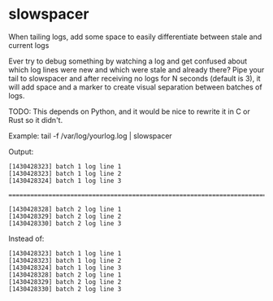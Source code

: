 # slowspacer
When tailing logs, add some space to easily differentiate between stale and current logs

Ever try to debug something by watching a log and get confused about which log lines were new
and which were stale and already there?  Pipe your tail to slowspacer and after receiving no logs
for N seconds (default is 3), it will add space and a marker to create visual separation between
batches of logs.

TODO: This depends on Python, and it would be nice to rewrite it in C or Rust so it didn't.

Example: tail -f /var/log/yourlog.log | slowspacer

Output:

    [1430428323] batch 1 log line 1
    [1430428323] batch 1 log line 2
    [1430428324] batch 1 log line 3
    
    ================================================================================
    
    [1430428328] batch 2 log line 1
    [1430428329] batch 2 log line 2
    [1430428330] batch 2 log line 3

Instead of:

    [1430428323] batch 1 log line 1
    [1430428323] batch 1 log line 2
    [1430428324] batch 1 log line 3
    [1430428328] batch 2 log line 1
    [1430428329] batch 2 log line 2
    [1430428330] batch 2 log line 3

